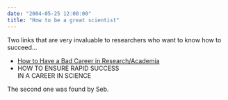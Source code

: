```yaml
---
date: "2004-05-25 12:00:00"
title: "How to be a great scientist"
---
```




Two links that are very invaluable to researchers who want to know how to succeed&hellip;

- [How to Have a Bad Career in Research/Academia](http://www.cs.utah.edu/~lepreau/osdi94/keynote/abstract.html)
- HOW TO ENSURE RAPID SUCCESS<br/>
IN A CAREER IN SCIENCE


The second one was found by Seb.

